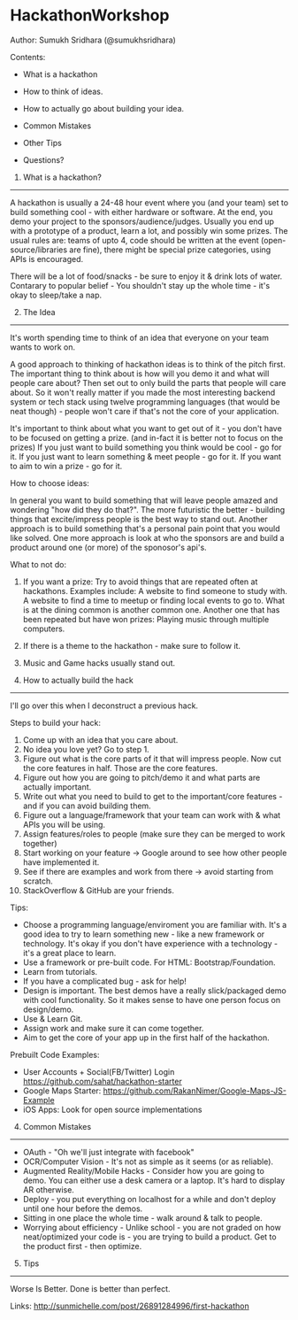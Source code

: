HackathonWorkshop
=================
Author: Sumukh Sridhara (@sumukhsridhara)

Contents:
- What is a hackathon 
- How to think of ideas.

- How to actually go about building your idea.
- Common Mistakes
- Other Tips
- Questions?


1. What is a hackathon?
-----------------------
A hackathon is usually a 24-48 hour event where you (and your team) set to build something cool - with either hardware or software. At the end, you demo your project to the sponsors/audience/judges. Usually you end up with a prototype of a product, learn a lot, and possibly win some prizes. The usual rules are: teams of upto 4, code should be written at the event (open-source/libraries are fine), there might be special prize categories, using APIs is encouraged.

There will be a lot of food/snacks - be sure to enjoy it & drink lots of water. Contarary to popular belief - You shouldn't stay up the whole time - it's okay to sleep/take a nap. 

2. The Idea
------------------------
It's worth spending time to think of an idea that everyone on your team wants to work on. 

A good approach to thinking of hackathon ideas is to think of the pitch first. The important thing to think about is how will you demo it and what will people care about? Then set out to only build the parts that people will care about. So it won't really matter if you made the most interesting backend system or tech stack using twelve programming languages (that would be neat though) - people won't care if that's not the core of your application. 

It's important to think about what you want to get out of it - you don't have to be focused on getting a prize.  (and in-fact it is better not to focus on the prizes)
If you just want to build something you think would be cool - go for it. If you just want to learn something & meet people - go for it. If you want to aim to win a prize - go for it. 

How to choose ideas:

In general you want to build something that will leave people amazed and wondering "how did they do that?". The more futuristic the better - building things that excite/impress people is the best way to stand out. 
Another approach is to build something that's a personal pain point that you would like solved. 
One more approach is look at who the sponsors are and build a product around one (or more) of the sponosor's api's. 

What to not do: 
 1. If you want a prize: Try to avoid things that are repeated often at hackathons. 
Examples include: A website to find someone to study with. A website to find a time to meetup or finding local events to go to. What is at the dining common is another common one. Another one that has been repeated but have won prizes: Playing music through multiple computers. 

 2. If there is a theme to the hackathon - make sure to follow it.
 3. Music and Game hacks usually stand out.


3. How to actually build the hack
--------------------

I'll go over this when I deconstruct a previous hack.

Steps to build your hack:
1. Come up with an idea that you care about.
2. No idea you love yet? Go to step 1. 
3. Figure out what is the core parts of it that will impress people. Now cut the core features in half. Those are the core features.
5. Figure out how you are going to pitch/demo it and what parts are actually important. 
6. Write out what you need to build to get to the important/core features - and if you can avoid building them. 
7. Figure out a language/framework that your team can work with & what APIs you will be using. 
8. Assign features/roles to people (make sure they can be merged to work together)
9. Start working on your feature -> Google around to see how other people have implemented it. 
10. See if there are examples and work from there -> avoid starting from scratch. 
11. StackOverflow & GitHub are your friends. 

Tips:
- Choose a programming language/enviroment you are familiar with. It's a good idea to try to learn something new - like a new framework or technology. It's okay if you don't have experience with a technology - it's a great place to learn. 
- Use a framework or pre-built code. For HTML: Bootstrap/Foundation. 
- Learn from tutorials. 
- If you have a complicated bug - ask for help! 
- Design is important. The best demos have a really slick/packaged demo with cool functionality. So it makes sense to have one person focus on design/demo. 
- Use & Learn Git.
- Assign work and make sure it can come together.
- Aim to get the core of your app up in the first half of the hackathon. 

Prebuilt Code Examples:
- User Accounts + Social(FB/Twitter) Login  https://github.com/sahat/hackathon-starter
- Google Maps Starter: https://github.com/RakanNimer/Google-Maps-JS-Example
- iOS Apps: Look for open source implementations


4. Common Mistakes
--------------------
- OAuth - "Oh we'll just integrate with facebook" 
- OCR/Computer Vision - It's not as simple as it seems (or as reliable). 
- Augmented Reality/Mobile Hacks - Consider how you are going to demo. You can either use a desk camera or a laptop. It's hard to display AR otherwise. 
- Deploy - you put everything on localhost for a while and don't deploy until one hour before the demos.
- Sitting in one place the whole time - walk around & talk to people. 
- Worrying about efficiency - Unlike school - you are not graded on how neat/optimized your code is - you are trying to build a product. Get to the product first - then optimize. 

5. Tips
-------------------
Worse Is Better. Done is better than perfect. 


Links:
http://sunmichelle.com/post/26891284996/first-hackathon
